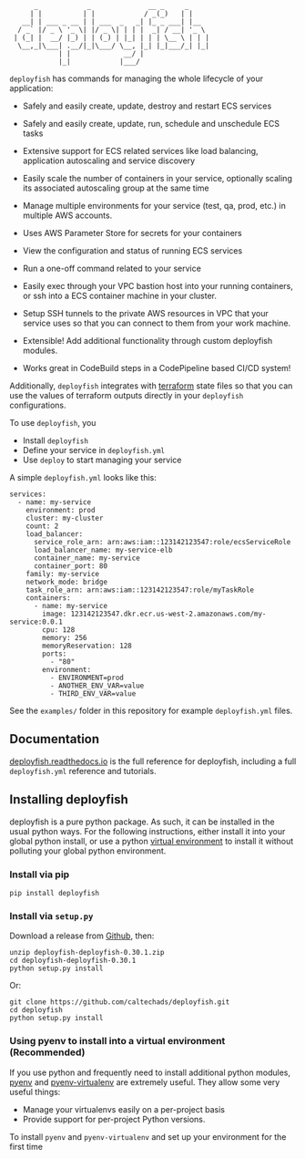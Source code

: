 ```
      _            _              __ _     _
     | |          | |            / _(_)   | |
   __| | ___ _ __ | | ___  _   _| |_ _ ___| |__
  / _` |/ _ \ '_ \| |/ _ \| | | |  _| / __| '_ \
 | (_| |  __/ |_) | | (_) | |_| | | | \__ \ | | |
  \__,_|\___| .__/|_|\___/ \__, |_| |_|___/_| |_|
            | |             __/ |
            |_|            |___/
```

`deployfish` has commands for managing the whole lifecycle of your application:

* Safely and easily create, update, destroy and restart ECS services
* Safely and easily create, update, run, schedule and unschedule ECS tasks
* Extensive support for ECS related services like load balancing, application
  autoscaling and service discovery
* Easily scale the number of containers in your service, optionally scaling its
  associated autoscaling group at the same time
* Manage multiple environments for your service (test, qa, prod, etc.) in
  multiple AWS accounts.
* Uses AWS Parameter Store for secrets for your containers
* View the configuration and status of running ECS services
* Run a one-off command related to your service
* Easily exec through your VPC bastion host into your running containers, or
  ssh into a ECS container machine in your cluster.
* Setup SSH tunnels to the private AWS resources in VPC that your service
  uses so that you can connect to them from your work machine.

* Extensible! Add additional functionality through custom deployfish modules.
* Works great in CodeBuild steps in a CodePipeline based CI/CD system!


Additionally, `deployfish` integrates with
[terraform](https://www.terraform.io) state files so that you can use the
values of terraform outputs directly in your `deployfish` configurations.

To use `deployfish`, you

* Install `deployfish`
* Define your service in `deployfish.yml`
* Use `deploy` to start managing your service

A simple `deployfish.yml` looks like this:

    services:
      - name: my-service
        environment: prod
        cluster: my-cluster
        count: 2
        load_balancer:
          service_role_arn: arn:aws:iam::123142123547:role/ecsServiceRole
          load_balancer_name: my-service-elb
          container_name: my-service
          container_port: 80
        family: my-service
        network_mode: bridge
        task_role_arn: arn:aws:iam::123142123547:role/myTaskRole
        containers:
          - name: my-service
            image: 123142123547.dkr.ecr.us-west-2.amazonaws.com/my-service:0.0.1
            cpu: 128
            memory: 256
            memoryReservation: 128
            ports:
              - "80"
            environment:
              - ENVIRONMENT=prod
              - ANOTHER_ENV_VAR=value
              - THIRD_ENV_VAR=value

See the `examples/` folder in this repository for example `deployfish.yml`
files.

## Documentation

[deployfish.readthedocs.io](http://deployfish.readthedocs.io/) is the full
reference for deployfish, including a full `deployfish.yml` reference and
tutorials.


## Installing deployfish

deployfish is a pure python package.  As such, it can be installed in the
usual python ways.  For the following instructions, either install it into your
global python install, or use a python [virtual environment](https://python-guide-pt-br.readthedocs.io/en/latest/dev/virtualenvs/) to install it
without polluting your global python environment.

### Install via pip

    pip install deployfish

### Install via `setup.py`

Download a release from [Github](https://github.com/caltechads/deployfish/releases), then:

    unzip deployfish-deployfish-0.30.1.zip
    cd deployfish-deployfish-0.30.1
    python setup.py install

Or:

    git clone https://github.com/caltechads/deployfish.git
    cd deployfish
    python setup.py install

### Using pyenv to install into a virtual environment (Recommended)

If you use python and frequently need to install additional python modules,
[pyenv](https://github.com/pyenv/pyenv) and [pyenv-virtualenv](https://github.com/pyenv/pyenv-virtualenv)
are extremely useful.  They allow some very useful things:

* Manage your virtualenvs easily on a per-project basis
* Provide support for per-project Python versions.

To install `pyenv` and `pyenv-virtualenv` and set up your environment for the
first time

